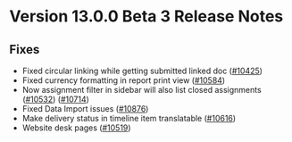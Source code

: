 # Version 13.0.0 Beta 3 Release Notes

## Fixes

- Fixed circular linking while getting submitted linked doc ([#10425](https://github.com/frappe/frappe/pull/10425))
- Fixed currency formatting in report print view ([#10584](https://github.com/frappe/frappe/pull/10584))
- Now assignment filter in sidebar will also list closed assignments ([#10532](https://github.com/frappe/frappe/pull/10532)) ([#10714](https://github.com/frappe/frappe/pull/10714))
- Fixed Data Import issues ([#10876](https://github.com/frappe/frappe/pull/10876))
- Make delivery status in timeline item translatable ([#10616](https://github.com/frappe/frappe/pull/10616))
- Website desk pages ([#10519](https://github.com/frappe/frappe/pull/10519))